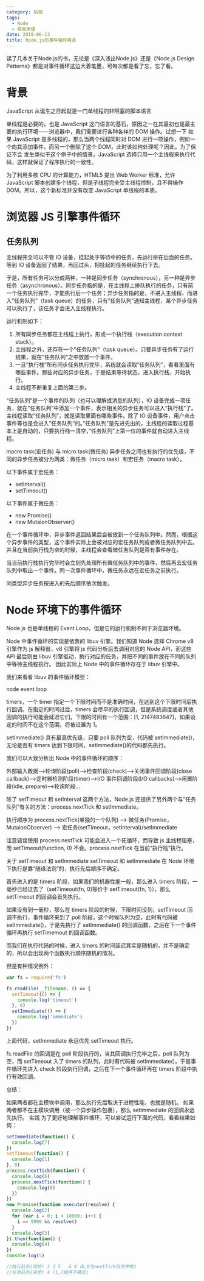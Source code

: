 ```yaml
---
category: 后端
tags:
  - Node
  - 框架原理
date: 2019-06-13
title: Node.js的事件循环再读
---
```


读了几本关于Node.js的书，无论是《深入浅出Node.js》还是《Node.js Design Patterns》都是对事件循环这边大着笔墨，可每次都是看了忘，忘了看。

<!-- more -->

# 背景
JavaScript 从诞生之日起就是一门单线程的非阻塞的脚本语言

单线程是必要的，也是 JavaScript 这门语言的基石，原因之一在其最初也是最主要的执行环境——浏览器中，我们需要进行各种各样的 DOM 操作。试想一下 如果 JavaScript 是多线程的，那么当两个线程同时对 DOM 进行一项操作，例如一个向其添加事件，而另一个删除了这个 DOM，此时该如何处理呢？因此，为了保证不会 发生类似于这个例子中的情景，JavaScript 选择只用一个主线程来执行代码，这样就保证了程序执行的一致性。

为了利用多核 CPU 的计算能力，HTML5 提出 Web Worker 标准，允许 JavaScript 脚本创建多个线程，但是子线程完全受主线程控制，且不得操作 DOM。所以，这个新标准并没有改变 JavaScript 单线程的本质。

# 浏览器 JS 引擎事件循环
## 任务队列
主线程完全可以不管 IO 设备，挂起处于等待中的任务，先运行排在后面的任务。等到 IO 设备返回了结果，再回过头，把挂起的任务继续执行下去。

于是，所有任务可以分成两种，一种是同步任务（synchronous），另一种是异步任务（asynchronous）。同步任务指的是，在主线程上排队执行的任务，只有前一个任务执行完毕，才能执行后一个任务；异步任务指的是，不进入主线程、而进入”任务队列”（task queue）的任务，只有”任务队列”通知主线程，某个异步任务可以执行了，该任务才会进入主线程执行。

运行机制如下：

1. 所有同步任务都在主线程上执行，形成一个执行栈（execution context stack）。
2. 主线程之外，还存在一个”任务队列”（task queue）。只要异步任务有了运行结果，就在”任务队列”之中放置一个事件。
3. 一旦”执行栈”所有同步任务执行完毕，系统就会读取”任务队列”，看看里面有哪些事件。那些对应的异步任务，于是结束等待状态，进入执行栈，开始执行。
4. 主线程不断重复上面的第三步。

“任务队列”是一个事件的队列（也可以理解成消息的队列），IO 设备完成一项任务，就在”任务队列”中添加一个事件，表示相关的异步任务可以进入”执行栈”了。主线程读取”任务队列”，就是读取里面有哪些事件。除了 IO 设备事件，用户点击事件等也是会进入”任务队列”的。”任务队列”是先进先出的，主线程的读取过程基本上是自动的，只要执行栈一清空，”任务队列”上第一位的事件就自动进入主线程。

macro task(宏任务) 与 micro task(微任务)
异步任务之间也有执行的优先级，不同的异步任务被分为两类：微任务（micro task）和宏任务（macro task）。

以下事件属于宏任务：

- setInterval()
- setTimeout()

以下事件属于微任务：

- new Promise()
- new MutaionObserver()

在一个事件循环中，异步事件返回结果后会被放到一个任务队列中。然而，根据这个异步事件的类型，这个事件实际上会被对应的宏任务队列或者微任务队列中去。并且在当前执行栈为空的时候，主线程会查看微任务队列是否有事件存在。

当当前执行栈执行完毕时会立刻先处理所有微任务队列中的事件，然后再去宏任务队列中取出一个事件。同一次事件循环中，微任务永远在宏任务之前执行。

同类型异步任务按进入的先后顺序依次触发。

# Node 环境下的事件循环
Node.js 也是单线程的 Event Loop，但是它的运行机制不同于浏览器环境。

Node 中事件循环的实现是依靠的 libuv 引擎。我们知道 Node 选择 Chrome v8 引擎作为 js 解释器，v8 引擎将 js 代码分析后去调用对应的 Node API，而这些 API 最后则由 libuv 引擎驱动，执行对应的任务，并把不同的事件放在不同的队列中等待主线程执行。 因此实际上 Node 中的事件循环存在于 libuv 引擎中。

我们来看看 libuv 的事件循环模型：

node event loop

timers，一个 timer 指定一个下限时间而不是准确时间，在达到这个下限时间后执行回调。在指定的时间过后，timers 会尽早的执行回调，但是系统调度或者其他回调的执行可能会延迟它们。下限的时间有一个范围：[1, 2147483647]，如果设定的时间不在这个范围，将被设置为 1。

setImmediate() 具有最高优先级，只要 poll 队列为空，代码被 setImmediate()，无论是否有 timers 达到下限时间，setImmediate()的代码都先执行。

我们可以大致分析出 Node 中的事件循环的顺序：

外部输入数据–>轮询阶段(poll)–>检查阶段(check)–>关闭事件回调阶段(close callback)–>定时器检测阶段(timer)–>I/O 事件回调阶段(I/O callbacks)–>闲置阶段(idle, prepare)–>轮询阶段…

除了 setTimeout 和 setInterval 这两个方法，Node.js 还提供了另外两个与”任务队列”有关的方法：process.nextTick 和 setImmediate。

执行顺序为 process.nextTick(单独的一个队列) –> 微任务(Promise，MutaionObserver) –> 宏任务(setTimeout，setInterval)/setImmediate

注意错误使用 process.nextTick 可能会进入一个死循环，而导致 js 主线程阻塞，而 setTimeout(function, 0) 不会。process.nextTick 在当前”执行栈”执行。

关于 setTimeout 和 setImmediate
setTimeout 和 setImmediate 在 Node 环境下执行是靠“随缘法则”的，执行先后顺序不确定。

首先进入的是 timers 阶段，如果我们的机器性能一般，那么进入 timers 阶段，一毫秒已经过去了（setTimeout(fn, 0)等价于 setTimeout(fn, 1)），那么 setTimeout 的回调会首先执行。

如果没有到一毫秒，那么在 timers 阶段的时候，下限时间没到，setTimeout 回调不执行，事件循环来到了 poll 阶段，这个时候队列为空，此时有代码被 setImmediate()，于是先执行了 setImmediate() 的回调函数，之后在下一个事件循环再执行 setTimemout 的回调函数。

而我们在执行代码的时候，进入 timers 的时间延迟其实是随机的，并不是确定的，所以会出现两个函数执行顺序随机的情况。

但是有种情况例外：

```javascript
var fs = require('fs')

fs.readFile(__filename, () => {
  setTimeout(() => {
    console.log('timeout')
  }, 0)
  setImmediate(() => {
    console.log('immediate')
  })
})
```

上面代码，setImmediate 永远优先 setTimeout 执行。

fs.readFile 的回调是在 poll 阶段执行的，当其回调执行完毕之后，poll 队列为空，而 setTimeout 入了 timers 的队列，此时有代码被 setImmediate()，于是事件循环先进入 check 阶段执行回调，之后在下一个事件循环再在 timers 阶段中执行有效回调。

总结：

如果两者都在主模块中调用，那么执行先后取决于进程性能，也就是随机。
如果两者都不在主模块调用（被一个异步操作包裹），那么 setImmediate 的回调永远先执行。
实践
为了更好地理解事件循环，可以尝试运行下面的代码，看看结果如何：

```javascript
setImmediate(function() {
  console.log(7)
})
setTimeout(function() {
  console.log(1)
}, 0)
process.nextTick(function() {
  console.log(6)
  process.nextTick(function() {
    console.log(8)
  })
})
new Promise(function executor(resolve) {
  console.log(2)
  for (var i = 0; i < 10000; i++) {
    i == 9999 && resolve()
  }
  console.log(3)
}).then(function() {
  console.log(4)
})
console.log(5)

//执行队列(同步) 2 3 5   6 8（6,8为nextTick队列中的)
//任务队列(异步) 4 (1,7顺序不确定)
```